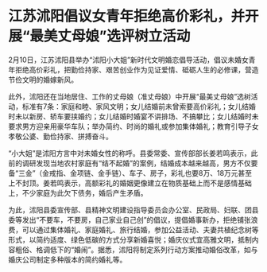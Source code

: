 # 江苏沭阳倡议女青年拒绝高价彩礼，并开展“最美丈母娘”选评树立活动

2月10日，江苏沭阳县举办“沭阳小大姐”新时代文明婚恋倡导活动，倡议未婚女青年拒绝高价彩礼，把勤俭持家、艰苦创业作为见证爱情、砥砺人生的必修课，营造节俭文明的婚嫁新风。

此外，沭阳还在当地居住、工作的丈母娘（准丈母娘）中开展“最美丈母娘”选树活动，标准有7条：家庭和睦、家风文明；女儿结婚前未曾索要高价彩礼；女儿结婚时未以新房、轿车要挟婚约；女儿结婚时婚宴不讲排场、不搞攀比；女儿结婚时未要求男方迎亲用豪华车队；举办简约、时尚的婚礼或参加集体婚礼；教育引导子女孝敬公婆、勤俭持家、拼搏奋斗。

“小大姐”是沭阳方言中对未婚女性的称呼。县委常委、宣传部部长姜若鸣表示，此前的调研发现当地农村家庭有“结不起婚”的案例，结婚成本越来越高，男方不仅要备“三金”（金戒指、金项链、金手链）、车子、房子，彩礼也要8万、18万元甚至上不封顶。姜若鸣表示，高额彩礼的婚姻更像建立在物质基础上而不是感情基础上，不少家庭为此欠下债务，婚后产生矛盾。

为此，沭阳县委宣传部、县精神文明建设指导委员会办公室、民政局、妇联、团县委等发出“不要车，不要房，自己家业自己创”的倡议，提倡婚事新办，拒绝铺张浪费，可以通过集体婚礼、家庭婚礼、旅行结婚，参加公益活动、夫妻共植纪念树等形式，以简约适度、绿色低碳的方式分享新婚喜悦；婚庆仪式宜高雅文明，抵制内容粗俗、格调低下的“婚闹”。据悉，沭阳将制定系列行动方案推动婚俗改革，如与婚庆公司制定多种版本的简约婚礼等。

